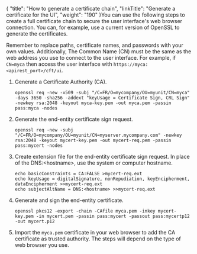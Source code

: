 {
    "title": "How to generate a certificate chain",
    "linkTitle": "Generate a certificate for the UI",
    "weight": "190"
}You can use the following steps to create a full certificate chain to secure the user interface's web browser connection. You can, for example, use a current version of OpenSSL to generate the certificates.

Remember to replace paths, certificate names, and passwords with your own values. Additionally, The Common Name (CN) must be the same as the web address you use to connect to the user interface. For example, if `CN=myca` then access the user interface with `https://myca:<apirest_port>/cft/ui`.

1. Generate a Certificate Authority (CA).

      
    ```
    openssl req -new -x509 -subj "/C=FR/O=mycompany/OU=myunit/CN=myca" -days 3650 -sha256 -addext "keyUsage = Certificate Sign, CRL Sign" -newkey rsa:2048 -keyout myca-key.pem -out myca.pem -passin pass:myca -nodes
    ```

1. Generate the end-entity certificate sign request.

      
    ```
    openssl req -new -subj "/C=FR/O=mycompany/OU=myunit/CN=myserver.mycompany.com" -newkey rsa:2048 -keyout mycert-key.pem -out mycert-req.pem -passin pass:mycert -nodes
    ```

1. Create extension file for the end-entity certificate sign request. In place of the DNS:&lt;hostname&gt;, use the system or computer hostname.

      
    ```
    echo basicConstraints = CA:FALSE >mycert-req.ext
    echo keyUsage = digitalSignature, nonRepudiation, keyEncipherment, dataEncipherment >>mycert-req.ext
    echo subjectAltName = DNS:<hostname> >>mycert-req.ext
    ```

1. Generate and sign the end-entity certificate.

      
    ```
    openssl pkcs12 -export -chain -CAfile myca.pem -inkey mycert-key.pem -in mycert.pem -passin pass:mycert -passout pass:mycertp12 -out mycert.p12
    ```

1. Import the `myca.pem` certificate in your web browser to add the CA certificate as trusted authority. The steps will depend on the type of web browser you use.
